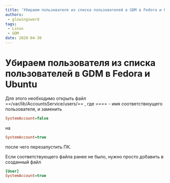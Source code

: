 ```yaml
---
title: 'Убираем пользователя из списка пользователей в GDM в Fedora и Ubuntu'
authors: 
 - glowingsword
tags:
 - Linux
 - GDM
date: 2020-04-30
---
```


# Убираем пользователя из списка пользователей в GDM в Fedora и Ubuntu

Для этого необходимо открыть файл ==/var/lib/AccountsService/users/<username>== , где ==<username>== - имя соответствюущего пользователя, и заменить

```ini
SystemAccount=false
```
на

```ini
SystemAccount=true
```
после чего перезапустить ПК. 

Если соответствующего файла ранее не было,
нужно просто добавить в созданный файл

```ini
[User] 
SystemAccount=true
```
